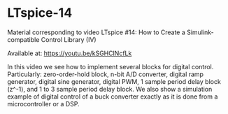 # LTspice-14

Material corresponding to video LTspice #14: How to Create a Simulink-compatible Control Library (IV)

Available at: https://youtu.be/kSGHClNcfLk

In this video we see how to implement several blocks for digital control. Particularly: zero-order-hold block, n-bit A/D converter, digital ramp generator, digital sine generator, digital PWM, 1 sample period delay block (z^-1), and 1 to 3 sample period delay block. We also show a simulation example of digital control of a buck converter exactly as it is done from a microcontroller or a DSP.

